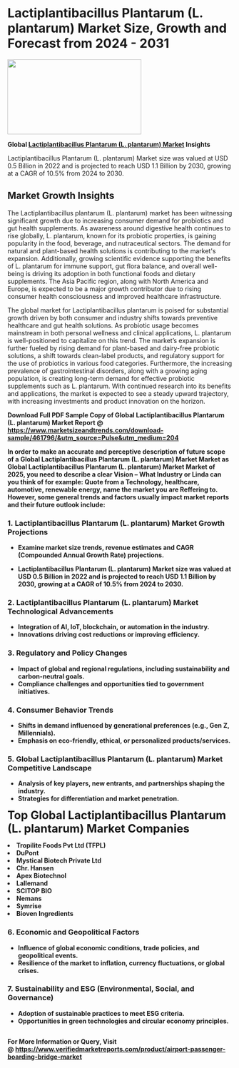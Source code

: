 <H1>Lactiplantibacillus Plantarum (L. plantarum) Market Size, Growth and Forecast from 2024 - 2031</H1><img class="aligncenter size-medium wp-image-584254" src="https://thirdeyenews.in/wp-content/uploads/2024/09/Global-Market-Research-300x168.jpeg" alt="" width="300" height="168" /><p><strong>Global&nbsp;<a href="https://www.marketsizeandtrends.com/download-sample/461796/&amp;utm_source=Pulse&amp;utm_medium=204">Lactiplantibacillus Plantarum (L. plantarum) Market</a> Insights</strong></p><p>Lactiplantibacillus Plantarum (L. plantarum) Market size was valued at USD 0.5 Billion in 2022 and is projected to reach USD 1.1 Billion by 2030, growing at a CAGR of 10.5% from 2024 to 2030.</p><p><h2>Market Growth Insights</h2> <p>The Lactiplantibacillus plantarum (L. plantarum) market has been witnessing significant growth due to increasing consumer demand for probiotics and gut health supplements. As awareness around digestive health continues to rise globally, L. plantarum, known for its probiotic properties, is gaining popularity in the food, beverage, and nutraceutical sectors. The demand for natural and plant-based health solutions is contributing to the market's expansion. Additionally, growing scientific evidence supporting the benefits of L. plantarum for immune support, gut flora balance, and overall well-being is driving its adoption in both functional foods and dietary supplements. The Asia Pacific region, along with North America and Europe, is expected to be a major growth contributor due to rising consumer health consciousness and improved healthcare infrastructure.</p> <p><strong></strong></p> <p>The global market for Lactiplantibacillus plantarum is poised for substantial growth driven by both consumer and industry shifts towards preventive healthcare and gut health solutions. As probiotic usage becomes mainstream in both personal wellness and clinical applications, L. plantarum is well-positioned to capitalize on this trend. The market’s expansion is further fueled by rising demand for plant-based and dairy-free probiotic solutions, a shift towards clean-label products, and regulatory support for the use of probiotics in various food categories. Furthermore, the increasing prevalence of gastrointestinal disorders, along with a growing aging population, is creating long-term demand for effective probiotic supplements such as L. plantarum. With continued research into its benefits and applications, the market is expected to see a steady upward trajectory, with increasing investments and product innovation on the horizon.</p> <p><strong></p><p><span class=""><strong>Download Full PDF Sample Copy of Global Lactiplantibacillus Plantarum (L. plantarum) Market Report</strong> @ <a href="https://www.marketsizeandtrends.com/download-sample/461796/&amp;utm_source=Pulse&amp;utm_medium=204" target="_blank">https://www.marketsizeandtrends.com/download-sample/461796/&amp;utm_source=Pulse&amp;utm_medium=204</a></span></p><p>In order to make an accurate and perceptive description of future scope of a Global&nbsp;Lactiplantibacillus Plantarum (L. plantarum) Market Market as Global&nbsp;Lactiplantibacillus Plantarum (L. plantarum) Market Market of 2025, you need to describe a clear Vision &ndash; What Industry or Linda can you think of for example: Quote from a Technology, healthcare, automotive, renewable energy, name the market you are Reffering to. However, some general trends and factors usually impact market reports and their future outlook include:</p><h3>1.&nbsp;<strong>Lactiplantibacillus Plantarum (L. plantarum) Market Growth Projections</strong></h3><ul><li>Examine market size trends, revenue estimates and CAGR (Compounded Annual Growth Rate) projections.</li><li><p>Lactiplantibacillus Plantarum (L. plantarum) Market size was valued at USD 0.5 Billion in 2022 and is projected to reach USD 1.1 Billion by 2030, growing at a CAGR of 10.5% from 2024 to 2030.</p></li></ul><h3>2.&nbsp;<strong>Lactiplantibacillus Plantarum (L. plantarum) Market Technological Advancements</strong></h3><ul><li>Integration of AI, IoT, blockchain, or automation in the industry.</li><li>Innovations driving cost reductions or improving efficiency.</li></ul><h3>3.&nbsp;<strong>Regulatory and Policy Changes</strong></h3><ul><li>Impact of global and regional regulations, including sustainability and carbon-neutral goals.</li><li>Compliance challenges and opportunities tied to government initiatives.</li></ul><h3>4.&nbsp;<strong>Consumer Behavior Trends</strong></h3><ul><li>Shifts in demand influenced by generational preferences (e.g., Gen Z, Millennials).</li><li>Emphasis on eco-friendly, ethical, or personalized products/services.</li></ul><h3>5.&nbsp;<strong>Global Lactiplantibacillus Plantarum (L. plantarum) Market Competitive Landscape</strong></h3><ul><li>Analysis of key players, new entrants, and partnerships shaping the industry.</li><li>Strategies for differentiation and market penetration.</li></ul><p data-pm-slice="1 1 []"><span style="color: inherit; font-family: inherit; font-size: 25px;">Top Global Lactiplantibacillus Plantarum (L. plantarum) Market Companies</span></p><div class="" data-test-id=""><p><li>Tropilite Foods Pvt Ltd (TFPL)</li><li> DuPont</li><li> Mystical Biotech Private Ltd</li><li> Chr. Hansen</li><li> Apex Biotechnol</li><li> Lallemand</li><li> SCITOP BIO</li><li> Nemans</li><li> Symrise</li><li> Bioven Ingredients</li></p></div><h3>6.&nbsp;<strong>Economic and Geopolitical Factors</strong></h3><ul><li>Influence of global economic conditions, trade policies, and geopolitical events.</li><li>Resilience of the market to inflation, currency fluctuations, or global crises.</li></ul><h3>7.&nbsp;<strong>Sustainability and ESG (Environmental, Social, and Governance)</strong></h3><ul><li>Adoption of sustainable practices to meet ESG criteria.</li><li>Opportunities in green technologies and circular economy principles.</li></ul><h2><strong style="font-size: 14px;">For More Information or Query, Visit @&nbsp;</strong><a style="background-color: #ffffff; font-size: 14px;" href="https://www.marketsizeandtrends.com/report/lactiplantibacillus-plantarum-l-plantarum-market/" target="_blank">https://www.verifiedmarketreports.com/product/airport-passenger-boarding-bridge-market</a></h2>

